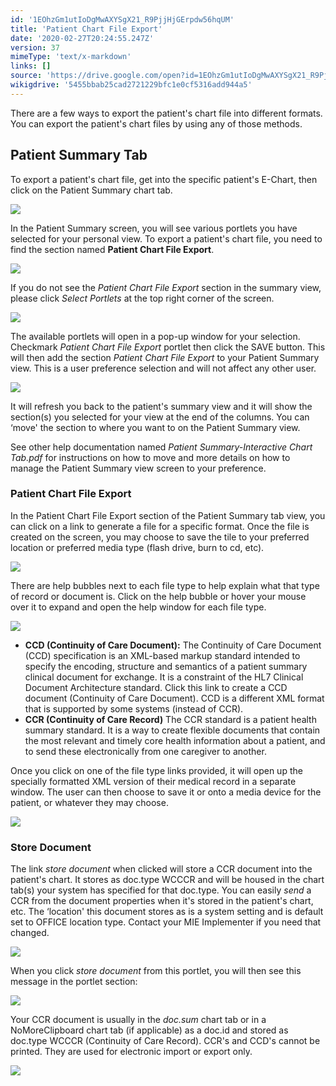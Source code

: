 ```yaml
---
id: '1EOhzGm1utIoDgMwAXYSgX21_R9PjjHjGErpdw56hqUM'
title: 'Patient Chart File Export'
date: '2020-02-27T20:24:55.247Z'
version: 37
mimeType: 'text/x-markdown'
links: []
source: 'https://drive.google.com/open?id=1EOhzGm1utIoDgMwAXYSgX21_R9PjjHjGErpdw56hqUM'
wikigdrive: '5455bbab25cad2721229bfc1e0cf5316add944a5'
---
```

There are a few ways to export the patient's chart file into different formats. You can export the patient's chart files by using any of those methods.

## Patient Summary Tab

To export a patient's chart file, get into the specific patient's E-Chart, then click on the Patient Summary chart tab.

![](../patient-chart-file-export.assets/e3548571b661aeff7315c043a82ae449.png)

In the Patient Summary screen, you will see various portlets you have selected for your personal view. To export a patient's chart file, you need to find the section named **Patient Chart File Export**.

![](../patient-chart-file-export.assets/9a17d4af9c2f00302f7f03b932c512d8.png)

If you do not see the *Patient Chart File Export* section in the summary view, please click *Select Portlets* at the top right corner of the screen.

![](../patient-chart-file-export.assets/e073c1e548e85fd7ce0e1ed081e00b22.png)

The available portlets will open in a pop-up window for your selection. Checkmark *Patient Chart File Export* portlet then click the SAVE button. This will then add the section *Patient Chart File Export* to your Patient Summary view. This is a user preference selection and will not affect any other user.

![](../patient-chart-file-export.assets/133b600beaee9898e4bb00b054c004b5.png)

It will refresh you back to the patient's summary view and it will show the section(s) you selected for your view at the end of the columns. You can ‘move' the section to where you want to on the Patient Summary view.

See other help documentation named *Patient Summary-Interactive Chart Tab.pdf* for instructions on how to move and more details on how to manage the Patient Summary view screen to your preference.

### Patient Chart File Export

In the Patient Chart File Export section of the Patient Summary tab view, you can click on a link to generate a file for a specific format. Once the file is created on the screen, you may choose to save the tile to your preferred location or preferred media type (flash drive, burn to cd, etc).

![](../patient-chart-file-export.assets/6b32f446ae07bf306a2910f19d973d4c.png)

There are help bubbles next to each file type to help explain what that type of record or document is. Click on the help bubble or hover your mouse over it to expand and open the help window for each file type.

![](../patient-chart-file-export.assets/00af5e89959b7c137ae241a95bc0b083.png)

* <strong>CCD (Continuity of Care Document):</strong> The Continuity of Care Document (CCD) specification is an XML-based markup standard intended to specify the encoding, structure and semantics of a patient summary clinical document for exchange. It is a constraint of the HL7 Clinical Document Architecture standard. Click this link to create a CCD document (Continuity of Care Document). CCD is a different XML format that is supported by some systems (instead of CCR).
* <strong>CCR (Continuity of Care Record)</strong> The CCR standard is a patient health summary standard. It is a way to create flexible documents that contain the most relevant and timely core health information about a patient, and to send these electronically from one caregiver to another.

Once you click on one of the file type links provided, it will open up the specially formatted XML version of their medical record in a separate window. The user can then choose to save it or onto a media device for the patient, or whatever they may choose.

![](../patient-chart-file-export.assets/bfe5596e2412e02f8f4bdede6bfd4636.png)

### Store Document

The link *store document* when clicked will store a CCR document into the patient's chart. It stores as doc.type WCCCR and will be housed in the chart tab(s) your system has specified for that doc.type. You can easily *send* a CCR from the document properties when it's stored in the patient's chart, etc. The ‘location' this document stores as is a system setting and is default set to OFFICE location type. Contact your MIE Implementer if you need that changed.

![](../patient-chart-file-export.assets/ba2a19ded03f3c6b0a9a2fc63f3d2800.png)

When you click *store document* from this portlet, you will then see this message in the portlet section:

![](../patient-chart-file-export.assets/5f72b2c035089ba15a0eec1fe853d234.png)

Your CCR document is usually in the *doc.sum* chart tab or in a NoMoreClipboard chart tab (if applicable) as a doc.id and stored as doc.type WCCCR (Continuity of Care Record). CCR's and CCD's cannot be printed. They are used for electronic import or export only.

![](../patient-chart-file-export.assets/da68a49e2103bfec833a8db657c853a6.png)
